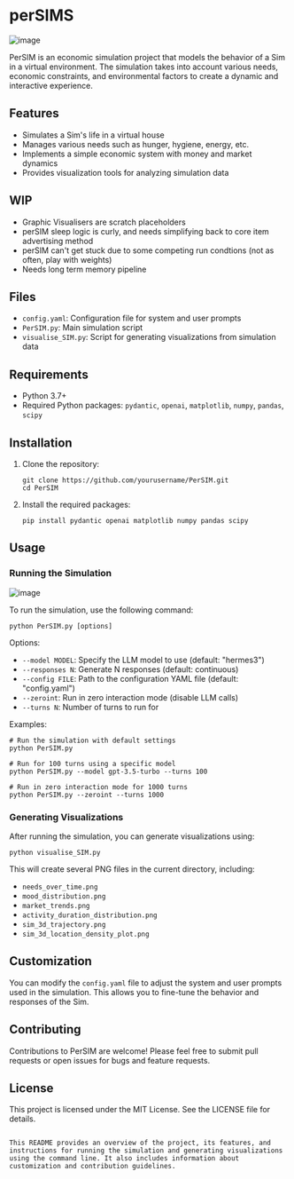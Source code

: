 # perSIMS

![image](https://github.com/user-attachments/assets/7316d346-de55-45f1-ae4b-9483f0255f60)

PerSIM is an economic simulation project that models the behavior of a Sim in a virtual environment. The simulation takes into account various needs, economic constraints, and environmental factors to create a dynamic and interactive experience.

## Features

- Simulates a Sim's life in a virtual house
- Manages various needs such as hunger, hygiene, energy, etc.
- Implements a simple economic system with money and market dynamics
- Provides visualization tools for analyzing simulation data

## WIP

- Graphic Visualisers are scratch placeholders
- perSIM sleep logic is curly, and needs simplifying back to core item advertising method
- perSIM can't get stuck due to some competing run condtions (not as often, play with weights)
- Needs long term memory pipeline

## Files

- `config.yaml`: Configuration file for system and user prompts
- `PerSIM.py`: Main simulation script
- `visualise_SIM.py`: Script for generating visualizations from simulation data

## Requirements

- Python 3.7+
- Required Python packages: `pydantic`, `openai`, `matplotlib`, `numpy`, `pandas`, `scipy`

## Installation

1. Clone the repository:
   ```
   git clone https://github.com/yourusername/PerSIM.git
   cd PerSIM
   ```

2. Install the required packages:
   ```
   pip install pydantic openai matplotlib numpy pandas scipy
   ```

## Usage

### Running the Simulation

![image](https://github.com/user-attachments/assets/633c3e8f-06ea-4c2b-ad97-7206695e7d56)

To run the simulation, use the following command:

```
python PerSIM.py [options]
```

Options:
- `--model MODEL`: Specify the LLM model to use (default: "hermes3")
- `--responses N`: Generate N responses (default: continuous)
- `--config FILE`: Path to the configuration YAML file (default: "config.yaml")
- `--zeroint`: Run in zero interaction mode (disable LLM calls)
- `--turns N`: Number of turns to run for

Examples:
```
# Run the simulation with default settings
python PerSIM.py

# Run for 100 turns using a specific model
python PerSIM.py --model gpt-3.5-turbo --turns 100

# Run in zero interaction mode for 1000 turns
python PerSIM.py --zeroint --turns 1000
```

### Generating Visualizations

After running the simulation, you can generate visualizations using:

```
python visualise_SIM.py
```

This will create several PNG files in the current directory, including:
- `needs_over_time.png`
- `mood_distribution.png`
- `market_trends.png`
- `activity_duration_distribution.png`
- `sim_3d_trajectory.png`
- `sim_3d_location_density_plot.png`

## Customization

You can modify the `config.yaml` file to adjust the system and user prompts used in the simulation. This allows you to fine-tune the behavior and responses of the Sim.

## Contributing

Contributions to PerSIM are welcome! Please feel free to submit pull requests or open issues for bugs and feature requests.

## License

This project is licensed under the MIT License. See the LICENSE file for details.
```

This README provides an overview of the project, its features, and instructions for running the simulation and generating visualizations using the command line. It also includes information about customization and contribution guidelines.
